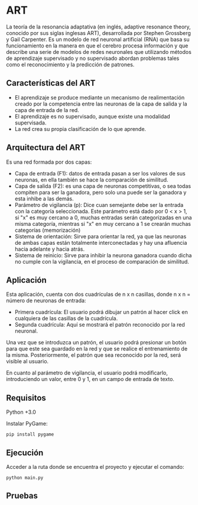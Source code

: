 # ART

La teoría de la resonancia adaptativa (en inglés, adaptive resonance theory, conocido por sus siglas inglesas ART), desarrollada por Stephen Grossberg y Gail Carpenter. Es un modelo de red neuronal artificial (RNA) que basa su funcionamiento en la manera en que el cerebro procesa información y que describe una serie de modelos de redes neuronales que utilizando métodos de aprendizaje supervisado y no supervisado abordan problemas tales como el reconocimiento y la predicción de patrones.

## Características del ART
- El aprendizaje se produce mediante un mecanismo de realimentación creado por la competencia entre las neuronas de la capa de salida y la capa de entrada de la red.
- El aprendizaje es no supervisado, aunque existe una modalidad supervisada.
- La red crea su propia clasificación de lo que aprende.

## Arquitectura del ART

Es una red formada por dos capas:
- Capa de entrada (F1): datos de entrada pasan a ser los valores de sus neuronas, en ella también se hace la comparación de similitud.
- Capa de salida (F2): es una capa de neuronas competitivas, o sea todas compiten para ser la ganadora, pero solo una puede ser la ganadora y esta inhibe a las demás.
- Parámetro de vigilancia (p): Dice cuan semejante debe ser la entrada con la categoría seleccionada. Este parámetro está dado por 0 < x > 1, si "x" es muy cercano a 0, muchas entradas serán categorizadas en una misma categoría, mientras si "x" en muy cercano a 1 se crearán muchas categorías (memorización)
- Sistema de orientación: Sirve para orientar la red, ya que las neuronas de ambas capas están totalmente interconectadas y hay una afluencia hacia adelante y hacia atrás.
- Sistema de reinicio: Sirve para inhibir la neurona ganadora cuando dicha no cumple con la vigilancia, en el proceso de comparación de similitud.

## Aplicación
Esta aplicación, cuenta con dos cuadrículas de n x n casillas, donde n x n = número de neuronas de entrada:
- Primera cuadrícula: El usuario podrá dibujar un patrón al hacer click en cualquiera de las casillas de la cuadrícula.
- Segunda cuadrícula: Aquí se mostrará el patrón reconocido por la red neuronal. 

Una vez que se introduzca un patrón, el usuario podrá presionar un botón para que este sea guardado en la red y que se realice el entrenamiento de la misma. Posteriormente, el patrón que sea reconocido por la red, será visible al usuario.	 

En cuanto al parámetro de vigilancia, el usuario podrá modificarlo, introduciendo un valor, entre 0 y 1, en un campo de entrada de texto.


## Requisitos
Python +3.0

Instalar PyGame: 

```pip install pygame```

## Ejecución
Acceder a la ruta donde se encuentra el proyecto y ejecutar el comando:

```python main.py```

## Pruebas
